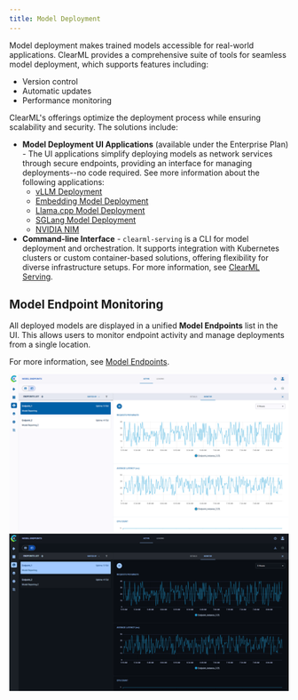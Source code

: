 ```yaml
---
title: Model Deployment
---
```


Model deployment makes trained models accessible for real-world applications. ClearML provides a comprehensive suite of 
tools for seamless model deployment, which supports
features including:
* Version control
* Automatic updates 
* Performance monitoring

ClearML's offerings optimize the deployment process 
while ensuring scalability and security. The solutions include: 
* **Model Deployment UI Applications** (available under the Enterprise Plan) - The UI applications simplify deploying models 
  as network services through secure endpoints, providing an interface for managing deployments--no code required. 
  See more information about the following applications: 
  * [vLLM Deployment](webapp/applications/apps_model_deployment.md) 
  * [Embedding Model Deployment](webapp/applications/apps_embed_model_deployment.md) 
  * [Llama.cpp Model Deployment](webapp/applications/apps_llama_deployment.md)
  * [SGLang Model Deployment](webapp/applications/apps_sglang.md)
  * [NVIDIA NIM](webapp/applications/apps_nvidia_nim.md)
* **Command-line Interface** - `clearml-serving` is a CLI for model deployment and orchestration. 
  It supports integration with Kubernetes clusters or custom container-based 
  solutions, offering flexibility for diverse infrastructure setups. 
  For more information, see [ClearML Serving](clearml_serving/clearml_serving.md).

## Model Endpoint Monitoring 
All deployed models are displayed in a unified **Model Endpoints** list in the UI. This 
allows users to monitor endpoint activity and manage deployments from a single location.

For more information, see [Model Endpoints](webapp/webapp_model_endpoints.md).

![Model Endpoints](img/webapp_model_endpoints_monitor.png#light-mode-only)
![Model Endpoints](img/webapp_model_endpoints_monitor_dark.png#dark-mode-only)


